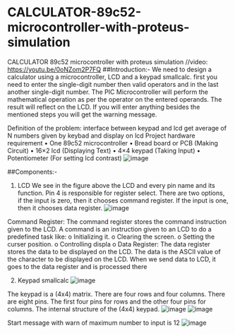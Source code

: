 # CALCULATOR-89c52-microcontroller-with-proteus-simulation
CALCULATOR 89c52 microcontroller with proteus simulation
//video: https://youtu.be/0oNZom2P7FQ
##Introduction:-
We need to design a calculator using a microcontroller, LCD and a keypad smallcalc. first you 
need to enter the single-digit number then valid operators and in the last another single-digit number. The 
PIC Microcontroller will perform the mathematical operation as per the operator on the entered operands. 
The result will reflect on the LCD. If you will enter anything besides the mentioned steps you will get the 
warning message.

Definition of the problem: 
interface between keypad and lcd 
get average of N numbers given by keybad and display on lcd 
Project hardware requirement 
• One 89c52 microcontroller 
• Bread board or PCB (Making Circuit) 
• 16×2 lcd (Displaying Text) 
• 4×4 keypad (Taking Input) 
• Potentiometer (For setting lcd contrast) 
![image](https://github.com/AdhmElzewel/CALCULATOR-89c52-microcontroller-with-proteus-simulation/assets/108629950/f3be9cbf-c5fd-4a52-a405-2247ccd737c6)

##Components:-
1. LCD
We see in the figure above the LCD and every pin name and its function.
Pin 4 is responsible for register select. There are two options, if the input is zero, then it chooses 
command register. If the input is one, then it chooses data register.
![image](https://github.com/AdhmElzewel/CALCULATOR-89c52-microcontroller-with-proteus-simulation/assets/108629950/1e55cf61-7877-4584-be6e-e603dca42df2)

Command Register: The command register stores the command instruction given to the 
LCD. A command is an instruction given to an LCD to do a predefined task like:
o Initializing it.
o Clearing the screen.
o Setting the curser position.
o Controlling displa
o Data Register: The data register stores the data to be displayed on the LCD. The 
data is the ASCII value of the character to be displayed on the LCD. When we 
send data to LCD, it goes to the data register and is processed there

2. Keypad smallcalc
![image](https://github.com/AdhmElzewel/CALCULATOR-89c52-microcontroller-with-proteus-simulation/assets/108629950/787677d3-58d5-4ac9-bcd6-cd2ec14ef69f)

The keypad is a (4x4) matrix. There 
are four rows and four columns. 
There are eight pins. The first four 
pins for rows and the other four pins 
for columns.
The internal structure of the (4x4) keypad.
![image](https://github.com/AdhmElzewel/CALCULATOR-89c52-microcontroller-with-proteus-simulation/assets/108629950/5678dd93-619b-4c5f-b880-5776d16d9556)
![image](https://github.com/AdhmElzewel/CALCULATOR-89c52-microcontroller-with-proteus-simulation/assets/108629950/a1aefdde-50af-4c6c-9d82-dcf50faff796)

Start message with warn of maximum number to input is 12
![image](https://github.com/AdhmElzewel/CALCULATOR-89c52-microcontroller-with-proteus-simulation/assets/108629950/b3365469-dd7c-4b19-b9ba-9b33547e8f81)

